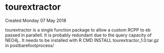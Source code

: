 # tourextractor
Created Monday 07 May 2018

tourextractor is a single function package to allow a custom RCPP to eb passed in parallell. It is probably redundant due to the query capacity of NEO4j.. It needs to be installed with R CMD INSTALL tourextractor_1.0.tar.gz in postbarefootprocess/

